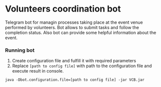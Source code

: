 # Volunteers coordination bot

Telegram bot for managin processes taking place at the event venue performed by volunteers.
Bot allows to submit tasks and follow the completion status. 
Also bot can provide some helpful information about the event.

### Running bot

1. Create configuration file and fulfill it with required parameters
2. Replace `[path to config file]` with path to the configuration file and execute result in console. 
```
java -Dbot.configuration.file=[path to config file] -jar VCB.jar
```